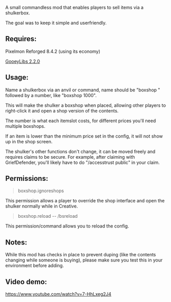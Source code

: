 A small commandless mod that enables players to sell items via a shulkerbox.

The goal was to keep it simple and userfriendly.

## Requires:

Pixelmon Reforged 8.4.2 (using its economy)

[GooeyLibs 2.2.0](https://github.com/landonjw/GooeyLibs/releases/tag/v1.12.2-2.2.0)

## Usage:

Name a shulkerbox via an anvil or command, name should be "boxshop " followed by a number, like "boxshop 1000".

This will make the shulker a boxshop when placed, allowing other players to right-click it and open a shop version of the contents.

The number is what each itemslot costs, for different prices you'll need multiple boxshops.

If an item is lower than the minimum price set in the config, it will not show up in the shop screen.

The shulker's other functions don't change, it can be moved freely and requires claims to be secure.
For example, after claiming with GriefDefender, you'll likely have to do "/accesstrust public" in your claim.

## Permissions:
>boxshop.ignoreshops

This permission allows a player to override the shop interface and open the shulker normally while in Creative.

>boxshop.reload -- /bsreload

This permission/command allows you to reload the config.

## Notes:
While this mod has checks in place to prevent duping (like the contents changing while someone is buying), please make sure you test this in your environment before adding. 

## Video demo:
https://www.youtube.com/watch?v=7-HhLxeg2J4
